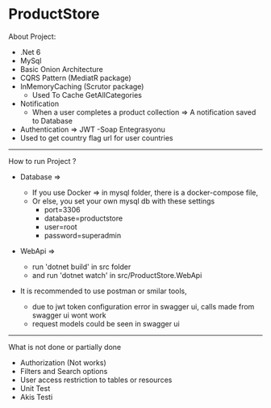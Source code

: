 # ProductStore

About Project:
- .Net 6
- MySql
- Basic Onion Architecture
- CQRS Pattern (MediatR package)
- InMemoryCaching (Scrutor package)
    - Used To Cache GetAllCategories
- Notification
    - When a user completes a product collection => A notification saved to Database
- Authentication => JWT
-Soap Entegrasyonu
- Used to get country flag url for user countries
----

How to run Project ?
- Database =>
  - If you use Docker => in mysql folder,
    there is a docker-compose file, 
  - Or else, you set your own mysql db with these settings
    - port=3306
    - database=productstore 
    - user=root
    - password=superadmin

- WebApi =>
  - run 'dotnet build' in src folder
  - and run 'dotnet watch' in src/ProductStore.WebApi

- It is recommended to use postman or smilar tools,
  - due to jwt token configuration error in swagger ui, calls made from swagger ui wont work
  - request models could be seen in swagger ui
----

What is not done or partially done
- Authorization (Not works)
- Filters and Search options
- User access restriction to tables or resources
- Unit Test
- Akis Testi
    
